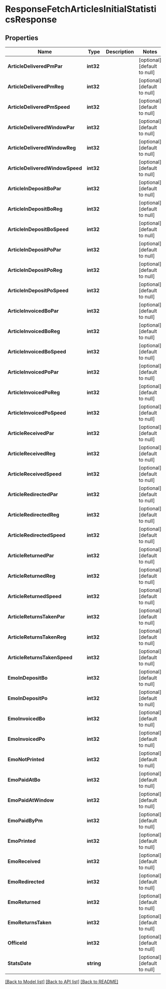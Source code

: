 # ResponseFetchArticlesInitialStatisticsResponse

## Properties
Name | Type | Description | Notes
------------ | ------------- | ------------- | -------------
**ArticleDeliveredPmPar** | **int32** |  | [optional] [default to null]
**ArticleDeliveredPmReg** | **int32** |  | [optional] [default to null]
**ArticleDeliveredPmSpeed** | **int32** |  | [optional] [default to null]
**ArticleDeliveredWindowPar** | **int32** |  | [optional] [default to null]
**ArticleDeliveredWindowReg** | **int32** |  | [optional] [default to null]
**ArticleDeliveredWindowSpeed** | **int32** |  | [optional] [default to null]
**ArticleInDepositBoPar** | **int32** |  | [optional] [default to null]
**ArticleInDepositBoReg** | **int32** |  | [optional] [default to null]
**ArticleInDepositBoSpeed** | **int32** |  | [optional] [default to null]
**ArticleInDepositPoPar** | **int32** |  | [optional] [default to null]
**ArticleInDepositPoReg** | **int32** |  | [optional] [default to null]
**ArticleInDepositPoSpeed** | **int32** |  | [optional] [default to null]
**ArticleInvoicedBoPar** | **int32** |  | [optional] [default to null]
**ArticleInvoicedBoReg** | **int32** |  | [optional] [default to null]
**ArticleInvoicedBoSpeed** | **int32** |  | [optional] [default to null]
**ArticleInvoicedPoPar** | **int32** |  | [optional] [default to null]
**ArticleInvoicedPoReg** | **int32** |  | [optional] [default to null]
**ArticleInvoicedPoSpeed** | **int32** |  | [optional] [default to null]
**ArticleReceivedPar** | **int32** |  | [optional] [default to null]
**ArticleReceivedReg** | **int32** |  | [optional] [default to null]
**ArticleReceivedSpeed** | **int32** |  | [optional] [default to null]
**ArticleRedirectedPar** | **int32** |  | [optional] [default to null]
**ArticleRedirectedReg** | **int32** |  | [optional] [default to null]
**ArticleRedirectedSpeed** | **int32** |  | [optional] [default to null]
**ArticleReturnedPar** | **int32** |  | [optional] [default to null]
**ArticleReturnedReg** | **int32** |  | [optional] [default to null]
**ArticleReturnedSpeed** | **int32** |  | [optional] [default to null]
**ArticleReturnsTakenPar** | **int32** |  | [optional] [default to null]
**ArticleReturnsTakenReg** | **int32** |  | [optional] [default to null]
**ArticleReturnsTakenSpeed** | **int32** |  | [optional] [default to null]
**EmoInDepositBo** | **int32** |  | [optional] [default to null]
**EmoInDepositPo** | **int32** |  | [optional] [default to null]
**EmoInvoicedBo** | **int32** |  | [optional] [default to null]
**EmoInvoicedPo** | **int32** |  | [optional] [default to null]
**EmoNotPrinted** | **int32** |  | [optional] [default to null]
**EmoPaidAtBo** | **int32** |  | [optional] [default to null]
**EmoPaidAtWindow** | **int32** |  | [optional] [default to null]
**EmoPaidByPm** | **int32** |  | [optional] [default to null]
**EmoPrinted** | **int32** |  | [optional] [default to null]
**EmoReceived** | **int32** |  | [optional] [default to null]
**EmoRedirected** | **int32** |  | [optional] [default to null]
**EmoReturned** | **int32** |  | [optional] [default to null]
**EmoReturnsTaken** | **int32** |  | [optional] [default to null]
**OfficeId** | **int32** |  | [optional] [default to null]
**StatsDate** | **string** |  | [optional] [default to null]

[[Back to Model list]](../README.md#documentation-for-models) [[Back to API list]](../README.md#documentation-for-api-endpoints) [[Back to README]](../README.md)


